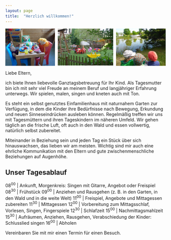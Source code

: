 ```yaml
---
layout: page
title:  "Herzlich willkommen!"
---
```

<div style="display: flex; justify-content: space-between; margin-bottom: 1em">
  <img style="width:31%;height:31%" src="images/Mama-Papa-Kind.jpg">
  <img style="width:34.6%;height:34.6%" src="images/Garten.jpg">
  <img style="width:31%;;height:31%" src="images/Unterwegs.jpg">
</div>

Liebe Eltern,

ich biete Ihnen liebevolle Ganztagsbetreuung für Ihr Kind. Als Tagesmutter bin ich mit sehr viel Freude an meinem Beruf und langjähriger Erfahrung unterwegs. Wir spielen, malen, singen und kneten auch mit Ton.

Es steht ein selbst genutztes Einfamilienhaus mit naturnahem Garten zur Verfügung, in dem die Kinder ihre Bedürfnisse nach Bewegung, Erkundung und neuen Sinneseindrücken ausleben können. Regelmäßig treffen wir uns mit Tagesmüttern und ihren Tageskindern im näheren Umfeld. Wir gehen täglich an die frische Luft, oft auch in den Wald und essen vollwertig, natürlich selbst zubereitet. 

Miteinander in Beziehung sein und jeden Tag ein Stück über sich hinauswachsen, das lieben wir am meisten. Wichtig sind mir auch eine ehrliche Kommunikation mit den Eltern und gute zwischenmenschliche Beziehungen auf Augenhöhe. 

## Unser Tagesablauf

08<sup>00</sup> | Ankunft, Morgenkreis: Singen mit Gitarre, Angebot oder Freispiel 
08<sup>30</sup> | Frühstück 
09<sup>00</sup> | Anziehen und Rausgehen (z. B. in den Garten, in den Wald und in die weite Welt)
11<sup>00</sup> | Freispiel, Angebote und Mittagessen zubereiten 
11<sup>30</sup> | Mittagessen 
12<sup>00</sup> | Vorbereitung zum Mittagsschlaf, Vorlesen, Singen, Fingerspiele 
12<sup>30</sup> | Schlafzeit 
15<sup>00</sup> | Nachmittagsmahlzeit 
15<sup>30</sup> | Aufräumen, Anziehen, Rausgehen, Verabschiedung der Kinder: Schlusslied singen
16<sup>00</sup> | Abholen

Vereinbaren Sie mit mir einen Termin für einen Besuch.
